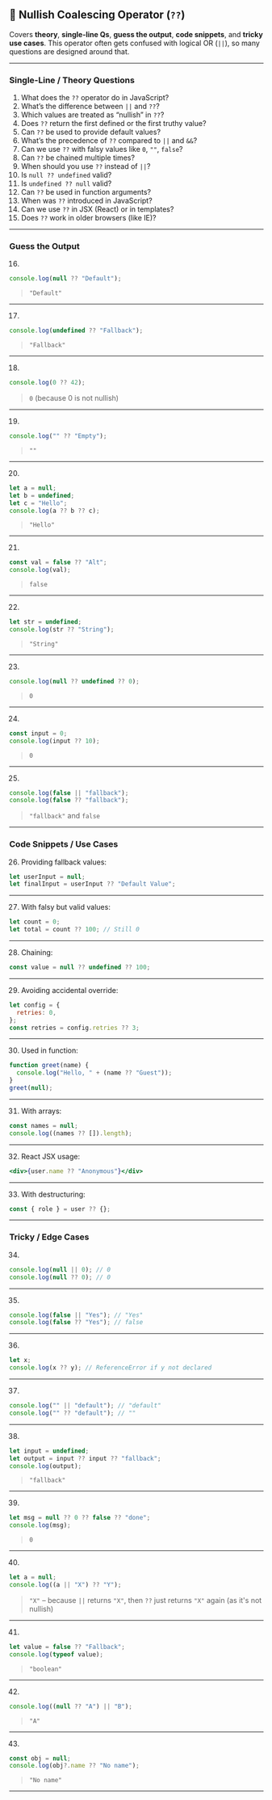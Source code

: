 ## 🔹 **Nullish Coalescing Operator (`??`)**

Covers **theory**, **single-line Qs**, **guess the output**, **code snippets**, and **tricky use cases**. This operator often gets confused with logical OR (`||`), so many questions are designed around that.

---

### **Single-Line / Theory Questions**

1. What does the `??` operator do in JavaScript?
2. What’s the difference between `||` and `??`?
3. Which values are treated as “nullish” in `??`?
4. Does `??` return the first defined or the first truthy value?
5. Can `??` be used to provide default values?
6. What’s the precedence of `??` compared to `||` and `&&`?
7. Can we use `??` with falsy values like `0`, `""`, `false`?
8. Can `??` be chained multiple times?
9. When should you use `??` instead of `||`?
10. Is `null ?? undefined` valid?
11. Is `undefined ?? null` valid?
12. Can `??` be used in function arguments?
13. When was `??` introduced in JavaScript?
14. Can we use `??` in JSX (React) or in templates?
15. Does `??` work in older browsers (like IE)?

---

### **Guess the Output**

16.

```js
console.log(null ?? "Default");
```

> `"Default"`

---

17.

```js
console.log(undefined ?? "Fallback");
```

> `"Fallback"`

---

18.

```js
console.log(0 ?? 42);
```

> `0` (because 0 is not nullish)

---

19.

```js
console.log("" ?? "Empty");
```

> `""`

---

20.

```js
let a = null;
let b = undefined;
let c = "Hello";
console.log(a ?? b ?? c);
```

> `"Hello"`

---

21.

```js
const val = false ?? "Alt";
console.log(val);
```

> `false`

---

22.

```js
let str = undefined;
console.log(str ?? "String");
```

> `"String"`

---

23.

```js
console.log(null ?? undefined ?? 0);
```

> `0`

---

24.

```js
const input = 0;
console.log(input ?? 10);
```

> `0`

---

25.

```js
console.log(false || "fallback");
console.log(false ?? "fallback");
```

> `"fallback"` and `false`

---

### **Code Snippets / Use Cases**

26. Providing fallback values:

```js
let userInput = null;
let finalInput = userInput ?? "Default Value";
```

---

27. With falsy but valid values:

```js
let count = 0;
let total = count ?? 100; // Still 0
```

---

28. Chaining:

```js
const value = null ?? undefined ?? 100;
```

---

29. Avoiding accidental override:

```js
let config = {
  retries: 0,
};
const retries = config.retries ?? 3;
```

---

30. Used in function:

```js
function greet(name) {
  console.log("Hello, " + (name ?? "Guest"));
}
greet(null);
```

---

31. With arrays:

```js
const names = null;
console.log((names ?? []).length);
```

---

32. React JSX usage:

```jsx
<div>{user.name ?? "Anonymous"}</div>
```

---

33. With destructuring:

```js
const { role } = user ?? {};
```

---

### **Tricky / Edge Cases**

34.

```js
console.log(null || 0); // 0
console.log(null ?? 0); // 0
```

---

35.

```js
console.log(false || "Yes"); // "Yes"
console.log(false ?? "Yes"); // false
```

---

36.

```js
let x;
console.log(x ?? y); // ReferenceError if y not declared
```

---

37.

```js
console.log("" || "default"); // "default"
console.log("" ?? "default"); // ""
```

---

38.

```js
let input = undefined;
let output = input ?? input ?? "fallback";
console.log(output);
```

> `"fallback"`

---

39.

```js
let msg = null ?? 0 ?? false ?? "done";
console.log(msg);
```

> `0`

---

40.

```js
let a = null;
console.log((a || "X") ?? "Y");
```

> `"X"` – because `||` returns `"X"`, then `??` just returns `"X"` again (as it's not nullish)

---

41.

```js
let value = false ?? "Fallback";
console.log(typeof value);
```

> `"boolean"`

---

42.

```js
console.log((null ?? "A") || "B");
```

> `"A"`

---

43.

```js
const obj = null;
console.log(obj?.name ?? "No name");
```

> `"No name"`

---
